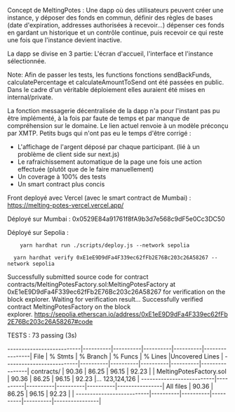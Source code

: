 Concept de MeltingPotes : Une dapp où des utilisateurs peuvent créer une instance, y déposer des fonds en commun, définir des règles de bases (date d'expiration, addresses authorisées à recevoir...) dépenser ces fonds en gardant un historique et un contrôle continue, puis recevoir ce qui reste une fois que l'instance devient inactive.

La dapp se divise en 3 partie: L'écran d'accueil, l'interface et l'instance sélectionnée.


Note: Afin de passer les tests, les functions fonctions sendBackFunds, calculatePercentage et calculateAmountToSend ont été passées en public. Dans le cadre d'un véritable déploiement elles auraient été mises en internal/private. 

La fonction messagerie décentralisée de la dapp n'a pour l'instant pas pu être implémenté, à la fois par faute de temps et par manque de compréhension sur le domaine. Le lien actuel renvoie à un modèle préconçu par XMTP. 
Petits bugs qui n'ont pas eu le temps d'être corrigé :

- L'affichage de l'argent déposé par chaque participant. (lié à un problème de client side sur next.js)
- Le rafraichissement automatique de la page une fois une action effectuée (plutôt que de le faire manuellement)
- Un coverage à 100% des tests
- Un smart contract plus concis

Front deployé avec Vercel (avec le smart contract de Mumbai) : https://melting-potes-vercel.vercel.app/
  
Déployé sur Mumbai : 0x0529E84a91761f8fA9b3d7e568c9dF5e0Cc3DC50

Déployé sur Sepolia :
```shell
    yarn hardhat run ./scripts/deploy.js --network sepolia
```

```shell
  yarn hardhat verify 0xE1eE9D9dFa4F339ec62fFb2E76Bc203c26A58267 --network sepolia
```
    
Successfully submitted source code for contract contracts/MeltingPotesFactory.sol:MeltingPotesFactory at 0xE1eE9D9dFa4F339ec62fFb2E76Bc203c26A58267 for verification on the block explorer. Waiting for verification result...
Successfully verified contract MeltingPotesFactory on the block explorer. https://sepolia.etherscan.io/address/0xE1eE9D9dFa4F339ec62fFb2E76Bc203c26A58267#code

TESTS : 73 passing (3s)

--------------------------|----------|----------|----------|----------|----------------|
File                      |  % Stmts | % Branch |  % Funcs |  % Lines |Uncovered Lines |
--------------------------|----------|----------|----------|----------|----------------|
 contracts/               |    90.36 |    86.25 |    96.15 |    92.23 |                |
  MeltingPotesFactory.sol |    90.36 |    86.25 |    96.15 |    92.23 |... 123,124,126 |
--------------------------|----------|----------|----------|----------|----------------|
All files                 |    90.36 |    86.25 |    96.15 |    92.23 |                |
--------------------------|----------|----------|----------|----------|----------------|
